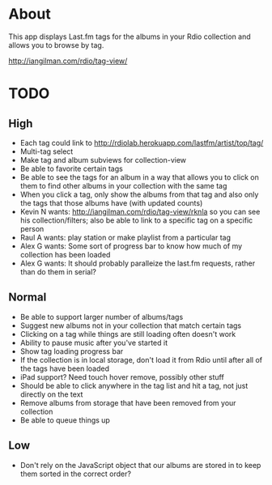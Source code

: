 # About

This app displays Last.fm tags for the albums in your Rdio collection and allows you to browse by tag.

http://iangilman.com/rdio/tag-view/

# TODO

## High

* Each tag could link to http://rdiolab.herokuapp.com/lastfm/artist/top/tag/<tagName>
* Multi-tag select
* Make tag and album subviews for collection-view
* Be able to favorite certain tags
* Be able to see the tags for an album in a way that allows you to click on them to find other albums in your collection with the same tag
* When you click a tag, only show the albums from that tag and also only the tags that those albums have (with updated counts)
* Kevin N wants: http://iangilman.com/rdio/tag-view/rknla so you can see his collection/filters; also be able to link to a specific tag on a specific person
* Raul A wants: play station or make playlist from a particular tag
* Alex G wants: Some sort of progress bar to know how much of my collection has been loaded
* Alex G wants: It should probably paralleize the last.fm requests, rather than do them in serial?

## Normal

* Be able to support larger number of albums/tags
* Suggest new albums not in your collection that match certain tags
* Clicking on a tag while things are still loading often doesn't work
* Ability to pause music after you've started it
* Show tag loading progress bar
* If the collection is in local storage, don't load it from Rdio until after all of the tags have been loaded
* iPad support? Need touch hover remove, possibly other stuff
* Should be able to click anywhere in the tag list and hit a tag, not just directly on the text
* Remove albums from storage that have been removed from your collection
* Be able to queue things up

## Low

* Don't rely on the JavaScript object that our albums are stored in to keep them sorted in the correct order?
